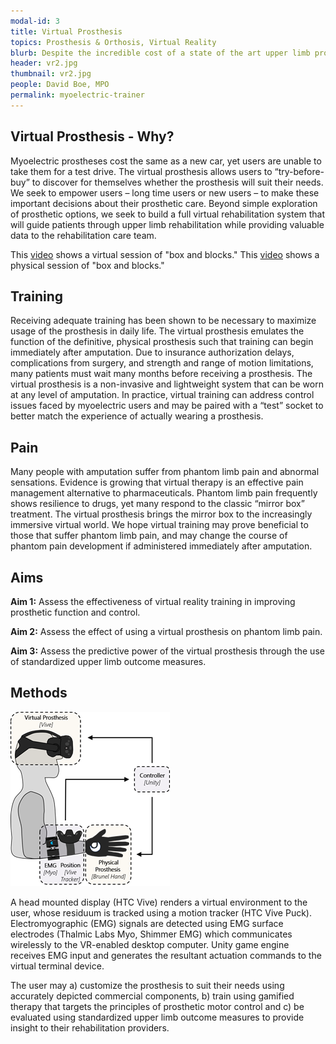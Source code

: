 ```yaml
---
modal-id: 3
title: Virtual Prosthesis
topics: Prosthesis & Orthosis, Virtual Reality
blurb: Despite the incredible cost of a state of the art upper limb prosthesis, they are often abandoned by users who feel they do not match their needs. Effective use of these prostheses requires advanced training methods - which has unfortunately received relatively little focus.
header: vr2.jpg
thumbnail: vr2.jpg
people: David Boe, MPO
permalink: myoelectric-trainer
---
```

## Virtual Prosthesis - Why?
Myoelectric prostheses cost the same as a new car, yet users are unable to take them for a test drive. The virtual prosthesis allows users to “try-before-buy” to discover for themselves whether the prosthesis will suit their needs. We seek to empower users – long time users or new users – to make these important decisions about their prosthetic care. Beyond simple exploration of prosthetic options, we seek to build a full virtual rehabilitation system that will guide patients through upper limb rehabilitation while providing valuable data to the rehabilitation care team.

This [video](/img/portfolio/VRProsthesisFPV.mp4) shows a virtual session of "box and blocks." This [video](/img/portfolio/VirtualProsthesisPhysicalBrunelBnB.mp4) shows a physical session of "box and blocks."

## Training
Receiving adequate training has been shown to be necessary to maximize usage of the prosthesis in daily life. The virtual prosthesis emulates the function of the definitive, physical prosthesis such that training can begin immediately after amputation. Due to insurance authorization delays, complications from surgery, and strength and range of motion limitations, many patients must wait many months before receiving a prosthesis. The virtual prosthesis is a non-invasive and lightweight system that can be worn at any level of amputation. In practice, virtual training can address control issues faced by myoelectric users and may be paired with a “test” socket to better match the experience of actually wearing a prosthesis.

## Pain
Many people with amputation suffer from phantom limb pain and abnormal sensations. Evidence is growing that virtual therapy is an effective pain management alternative to pharmaceuticals. Phantom limb pain frequently shows resilience to drugs, yet many respond to the classic “mirror box” treatment. The virtual prosthesis brings the mirror box to the increasingly immersive virtual world. We hope virtual training may prove beneficial to those that suffer phantom limb pain, and may change the course of phantom pain development if administered immediately after amputation.  

## Aims
**Aim 1:** Assess the effectiveness of virtual reality training in improving prosthetic function and control.

**Aim 2:** Assess the effect of using a virtual prosthesis on phantom limb pain.

**Aim 3:** Assess the predictive power of the virtual prosthesis through the use of standardized upper limb outcome measures.

## Methods
![virtualprosthesis](/img/portfolio/vp1.png)

A head mounted display (HTC Vive) renders a virtual environment to the user, whose residuum is tracked using a motion tracker (HTC Vive Puck). Electromyographic (EMG) signals are detected using EMG surface electrodes (Thalmic Labs Myo, Shimmer EMG) which communicates wirelessly to the VR-enabled desktop computer. Unity game engine receives EMG input and generates the resultant actuation commands to the virtual terminal device.

The user may a) customize the prosthesis to suit their needs using accurately depicted commercial components, b) train using gamified therapy that targets the principles of prosthetic motor control and c) be evaluated using standardized upper limb outcome measures to provide insight to their rehabilitation providers.
